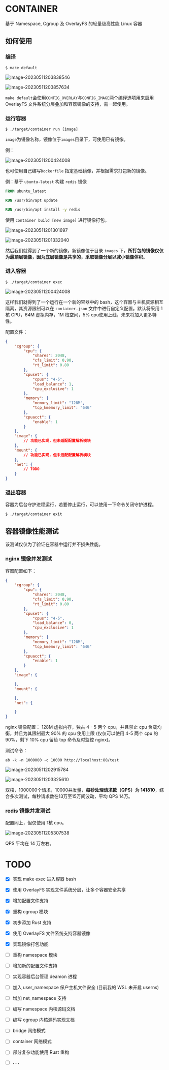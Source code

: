 # CONTAINER

基于 Namespace, Cgroup 及 OverlayFS 的轻量级高性能 Linux 容器 

## 如何使用

### 编译

```shell
$ make default
```

![image-20230511203838546](./assets/image-20230511203838546.png)

![image-20230511203857634](./assets/image-20230511203857634.png)

`make default`会使用`CONFIG_OVERLAY`与`CONFIG_IMAGE`两个编译选项用来启用 OverlayFS 文件系统分层叠加和容器镜像的支持，需一起使用。

### 运行容器

```shell
$ ./target/container run [image]
```

`image`为镜像名称，镜像位于`images`目录下，可使用已有镜像。

例：

![image-20230511200424008](./assets/image-20230511200424008.png)

也可使用自己编写`Dockerfile` 指定基础镜像，并根据需求打包新的镜像。

例：基于 `ubuntu-latest` 构建 `redis` 镜像

```dockerfile
FROM ubuntu_latest

RUN /usr/bin/apt update

RUN /usr/bin/apt install -y redis
```

使用 `container build [new image]` 进行镜像打包。

![image-20230511201301697](./assets/image-20230511201301697.png)

![image-20230511201332040](./assets/image-20230511201332040.png)

然后我们就得到了一个新的镜像，新镜像位于目录 `images` 下，**所打包的镜像仅仅为最顶层镜像，因为底层镜像是共享的，采取镜像分层以减小镜像体积**。

### 进入容器

```shell
$ ./target/container exec
```

![image-20230511200424008](./assets/image-20230511200424008.png)

这样我们就得到了一个运行在一个新的容器中的 bash，这个容器与主机资源相互隔离，其资源限制可以在 `container.json` 文件中进行自定义配置。默认将采用 1 核 CPU，64M 虚拟内存，1M 栈空间，5% cpu使用上线，未来将加入更多特性。

配置文件：

```json
{
    "cgroup": {
        "cpu": {
            "shares": 2048,
            "cfs_limit": 0.90,
            "rt_limit": 0.80
        },
        "cpuset": {
            "cpus": "4-5",
            "load_balance": 1,
            "cpu_exclusive": 1
        },
        "memory": {
            "memory_limit": "128M",
            "tcp_kmemory_limit": "64G"
        },
        "cpuacct": {
            "enable": 1
        }
    },
    "image": {
		// 功能已实现，但未适配配置解析模块
    },
    "mount": {
		// 功能已实现，但未适配配置解析模块
    },
    "net": {
		// TODO
    }
}
```

### 退出容器

容器为后台守护进程运行，若要停止运行，可以使用一下命令关闭守护进程。

```shell
$ ./target/container exit
```



## 容器镜像性能测试

该测试仅仅为了验证在容器中运行并不损失性能。

### nginx 镜像并发测试

容器配置如下：

```json
{
    "cgroup": {
        "cpu": {
            "shares": 2048,
            "cfs_limit": 0.90,
            "rt_limit": 0.80
        },
        "cpuset": {
            "cpus": "4-5",
            "load_balance": 0,
            "cpu_exclusive": 1
        },
        "memory": {
            "memory_limit": "128M",
            "tcp_kmemory_limit": "64G"
        },
        "cpuacct": {
            "enable": 1
        }
    },
    "image": {

    },
    "mount": {

    },
    "net": {

    }
}
```

nginx 镜像配置： 128M 虚拟内存，独占 4 - 5 两个 cpu，并且禁止 cpu 负载均衡，并且为其限制最大 90% 的 cpu 使用上限 (仅仅可以使用 4-5 两个 cpu 的 90%，剩下 10% cpu 留给 top 命令及时监控 nginx)。

测试命令：

```shell
ab -k -n 1000000 -c 10000 http://localhost:80/test
```

![image-20230511202915784](./assets/image-20230511202915784.png)

![image-20230511203325610](./assets/image-20230511203325610.png)

双核，1000000个请求，10000并发量，**每秒处理请求数（QPS）为 141810**，综合多次测试，每秒请求数在13万至15万间波动，平均 QPS 14万。

### redis 镜像并发测试

配置同上，但仅使用 1核 cpu。

![image-20230511205307538](./assets/image-20230511205307538.png)

QPS 平均在 14 万左右。

# **TODO**

- [x] 实现 make exec 进入容器 bash
- [x] 使用 OverlayFS 实现文件系统分层，让多个容器安全共享
- [x] 增加配置文件支持
- [x] 重构 cgroup 模块
- [x] 初步添加 Rust 支持
- [x] 使用 OverlayFS 文件系统支持容器镜像
- [x] 实现镜像打包功能
- [ ] 重构 namespace 模块 
- [ ] 增加新的配置文件支持
- [ ] 实现容器后台管理 deamon 进程
- [ ] 加入 user_namespace 保户主机文件安全 (目前我的 WSL 未开启 userns)
- [ ] 增加 net_namespace 支持 
- [ ] 编写 namespace 内核源码文档
- [ ] 编写 cgroup 内核源码实现文档
- [ ] bridge 网络模式
- [ ] container 网络模式
- [ ] 部分复杂功能使用 Rust 重构
- [ ] **. . .**

